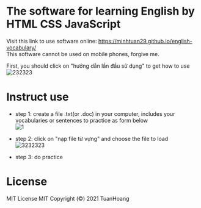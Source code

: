
# The software for learning English by HTML CSS JavaScript  
Visit this link to use software online: https://minhtuan29.github.io/english-vocabulary/  
This software cannot be used on mobile phones, forgive me.  
  
First, you should click on "hướng dẫn lần đầu sử dụng" to get how to use  
![232323](https://user-images.githubusercontent.com/86332370/146686750-2c29e8cb-3457-4b6d-98c0-f46506da4ccc.PNG)

# Instruct use
- step 1: create a file .txt(or .doc) in your computer, includes your vocabularies or sentences to practice as form below  
![1](https://user-images.githubusercontent.com/86332370/146686650-0a4cad7b-eab2-43a7-b141-a7dc922276b9.PNG)  

- step 2: click on "nạp file từ vựng" and choose the file to load  
![3232323](https://user-images.githubusercontent.com/86332370/146686530-d77f5808-d9c2-488e-9e71-c24f6e9347f0.PNG)  

- step 3: do practice  

# License
 MIT License
MIT Copyright (©) 2021 TuanHoang 
